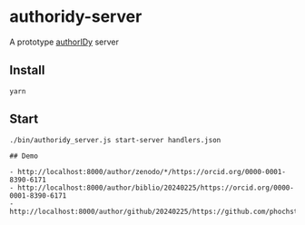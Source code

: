 # authoridy-server

A prototype [authorIDy](https://signposting.org/authorIDy/) server

## Install

```
yarn
```

## Start

```
./bin/authoridy_server.js start-server handlers.json

## Demo

- http://localhost:8000/author/zenodo/*/https://orcid.org/0000-0001-8390-6171
- http://localhost:8000/author/biblio/20240225/https://orcid.org/0000-0001-8390-6171
- http://localhost:8000/author/github/20240225/https://github.com/phochste
